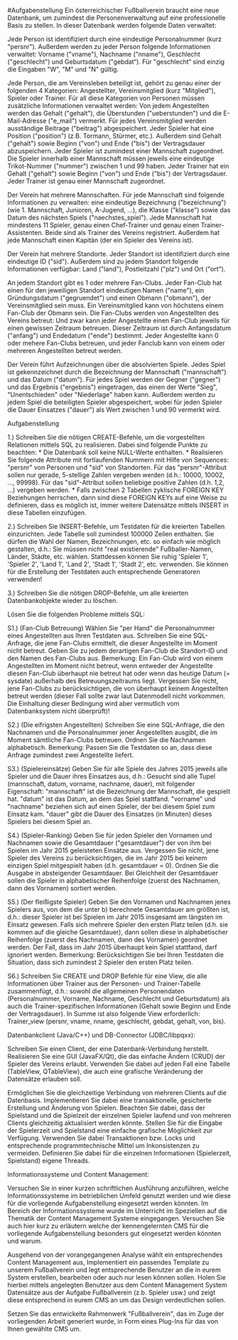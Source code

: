 #Aufgabenstellung
Ein österreichischer Fußballverein braucht eine neue Datenbank, um zumindest die Personenverwaltung auf eine professionelle Basis zu stellen. In dieser Datenbank werden folgende Daten verwaltet:

Jede Person ist identifiziert durch eine eindeutige Personalnummer (kurz "persnr"). Außerdem werden zu jeder Person folgende Informationen verwaltet: Vorname ("vname"), Nachname ("nname"), Geschlecht ("geschlecht") und Geburtsdatum ("gebdat“). Für "geschlecht“ sind einzig die Eingaben "W", "M" und "N" gültig.

Jede Person, die am Vereinsleben beteiligt ist, gehört zu genau einer der folgenden 4 Kategorien: Angestellter, Vereinsmitglied (kurz "Mitglied"), Spieler oder Trainer. Für all diese Kategorien von Personen müssen zusätzliche Informationen verwaltet werden:
Von jedem Angestellten werden das Gehalt ("gehalt"), die Überstunden ("ueberstunden") und die E-Mail-Adresse ("e_mail") vermerkt.
Für jedes Vereinsmitglied werden ausständige Beitrage ("beitrag") abgespeichert.
Jeder Spieler hat eine Position ("position") (z.B. Tormann, Stürmer, etc.). Außerdem sind Gehalt ("gehalt") sowie Beginn ("von") und Ende ("bis") der Vertragsdauer abzuspeichern. Jeder Spieler ist zumindest einer Mannschaft zugeordnet. Die Spieler innerhalb einer Mannschaft müssen jeweils eine eindeutige Trikot-Nummer ("nummer") zwischen 1 und 99 haben.
Jeder Trainer hat ein Gehalt ("gehalt") sowie Beginn ("von") und Ende ("bis") der Vertragsdauer. Jeder Trainer ist genau einer Mannschaft zugeordnet.

Der Verein hat mehrere Mannschaften. Für jede Mannschaft sind folgende Informationen zu verwalten: eine eindeutige Bezeichnung ("bezeichnung") (wie 1. Mannschaft, Junioren, A-Jugend, ...), die Klasse ("klasse") sowie das Datum des nächsten Spiels ("naechstes_spiel"). Jede Mannschaft hat mindestens 11 Spieler, genau einen Chef-Trainer und genau einen Trainer-Assistenten. Beide sind als Trainer des Vereins registriert. Außerdem hat jede Mannschaft einen Kapitän (der ein Spieler des Vereins ist).

Der Verein hat mehrere Standorte. Jeder Standort ist identifiziert durch eine eindeutige ID ("sid"). Außerdem sind zu jedem Standort folgende Informationen verfügbar: Land ("land"), Postleitzahl ("plz") und Ort ("ort").

An jedem Standort gibt es 1 oder mehrere Fan-Clubs. Jeder Fan-Club hat einen für den jeweiligen Standort eindeutigen Namen ("name"), ein Gründungsdatum ("gegruendet") und einen Obmann ("obmann"), der Vereinsmitglied sein muss. Ein Vereinsmitglied kann von höchstens einem Fan-Club der Obmann sein. Die Fan-Clubs werden von Angestellten des Vereins betreut: Und zwar kann jeder Angestellte einen Fan-Club jeweils für einen gewissen Zeitraum betreuen. Dieser Zeitraum ist durch Anfangsdatum ("anfang") und Endedatum ("ende") bestimmt. Jeder Angestellte kann 0 oder mehere Fan-Clubs betreuen, und jeder Fanclub kann von einem oder mehreren Angestellten betreut werden.

Der Verein führt Aufzeichnungen über die absolvierten Spiele. Jedes Spiel ist gekennzeichnet durch die Bezeichnung der Mannschaft ("mannschaft") und das Datum ("datum"). Für jedes Spiel werden der Gegner ("gegner") und das Ergebnis ("ergebnis") eingetragen, das einen der Werte "Sieg", "Unentschieden" oder "Niederlage" haben kann. Außerdem werden zu jedem Spiel die beteiligten Spieler abgespeichert, wobei für jeden Spieler die Dauer Einsatzes ("dauer") als Wert zwischen 1 und 90 vermerkt wird.



Aufgabenstellung

1.) Schreiben Sie die nötigen CREATE-Befehle, um die vorgestellten Relationen mittels SQL zu realisieren. Dabei sind folgende Punkte zu beachten:
    * Die Datenbank soll keine NULL-Werte enthalten.
    * Realisieren Sie folgende Attribute mit fortlaufenden Nummern mit Hilfe von Sequences: "persnr" von Personen und "sid" von Standorten. Für das "persnr"-Attribut sollen nur gerade, 5-stellige Zahlen vergeben werden (d.h.: 10000, 10002, ..., 99998). Für das "sid"-Attribut sollen beliebige positive Zahlen (d.h. 1,2, ...) vergeben werden.
    * Falls zwischen 2 Tabellen zyklische FOREIGN KEY Beziehungen herrschen, dann sind diese FOREIGN KEYs auf eine Weise zu definieren, dass es möglich ist, immer weitere Datensätze mittels INSERT in diese Tabellen einzufügen.

2.) Schreiben Sie INSERT-Befehle, um Testdaten für die kreierten Tabellen einzurichten. Jede Tabelle soll zumindest 100000 Zeilen enthalten. Sie dürfen die Wahl der Namen, Bezeichnungen, etc. so einfach wie möglich gestalten, d.h.: Sie müssen nicht "real existierende" Fußballer-Namen, Länder, Städte, etc. wählen. Stattdessen können Sie ruhig 'Spieler 1', 'Spieler 2', 'Land 1', 'Land 2', 'Stadt 1', 'Stadt 2', etc. verwenden. Sie können für die Erstellung der Testdaten auch entsprechende Generatoren verwenden!

3.) Schreiben Sie die nötigen DROP-Befehle, um alle kreierten Datenbankobjekte wieder zu löschen.


Lösen Sie die folgenden Probleme mittels SQL:

S1.) (Fan-Club Betreuung) Wählen Sie "per Hand" die Personalnummer eines Angestellten aus Ihren Testdaten aus. Schreiben Sie eine SQL-Anfrage, die jene Fan-Clubs ermittelt, die dieser Angestellte im Moment nicht betreut. Geben Sie zu jedem derartigen Fan-Club die Standort-ID und den Namen des Fan-Clubs aus.
Bemerkung: Ein Fan-Club wird von einem Angestellten im Moment nicht betreut, wenn entweder der Angestellte diesen Fan-Club überhaupt nie betreut hat oder wenn das heutige Datum (= sysdate) außerhalb des Betreuungszeitraums liegt. Vergessen Sie nicht, jene Fan-Clubs zu berücksichtigen, die von überhaupt keinem Angestellten betreut werden (dieser Fall sollte zwar laut Datenmodell nicht vorkommen. Die Einhaltung dieser Bedingung wird aber vermutlich vom Datenbanksystem nicht überprüft)!

S2.) (Die eifrigsten Angestellten) Schreiben Sie eine SQL-Anfrage, die den Nachnamen und die Personalnummer jener Angestellten ausgibt, die im Moment sämtliche Fan-Clubs betreuen. Ordnen Sie die Nachnamen alphabetisch.
Bemerkung: Passen Sie die Testdaten so an, dass diese Anfrage zumindest zwei Angestellte liefert.

S3.) (Spielereinsätze) Geben Sie für alle Spiele des Jahres 2015 jeweils alle Spieler und die Dauer ihres Einsatzes aus, d.h.: Gesucht sind alle Tupel (mannschaft, datum, vorname, nachname, dauer), mit folgender Eigenschaft:
        "mannschaft" ist die Bezeichnung der Mannschaft, die gespielt hat.
        "datum" ist das Datum, an dem das Spiel stattfand.
        "vorname" und "nachname" beziehen sich auf einen Spieler, der bei diesem Spiel zum Einsatz kam.
        "dauer" gibt die Dauer des Einsatzes (in Minuten) dieses Spielers bei diesem Spiel an.

S4.) (Spieler-Ranking) Geben Sie für jeden Spieler den Vornamen und Nachnamen sowie die Gesamtdauer ("gesamtdauer") der von ihm bei Spielen im Jahr 2015 geleisteten Einsätze aus. Vergessen Sie nicht, jene Spieler des Vereins zu berücksichtigen, die im Jahr 2015 bei keinem einzigen Spiel mitgespielt haben (d.h. gesamtdauer = 0). Ordnen Sie die Ausgabe in absteigender Gesamtdauer. Bei Gleichheit der Gesamtdauer sollen die Spieler in alphabetischer Reihenfolge (zuerst des Nachnamen, dann des Vornamen) sortiert werden.

S5.) (Der fleißigste Spieler) Geben Sie den Vornamen und Nachnamen jenes Spielers aus, von dem die unter b) berechnete Gesamtdauer am größten ist, d.h.: dieser Spieler ist bei Spielen im Jahr 2015 insgesamt am längsten im Einsatz gewesen. Falls sich mehrere Spieler den ersten Platz teilen (d.h. sie kommen auf die gleiche Gesamtdauer), dann sollen diese in alphabetischer Reihenfolge (zuerst des Nachnamen, dann des Vornamen) geordnet werden. Der Fall, dass im Jahr 2015 überhaupt kein Spiel stattfand, darf ignoriert werden.
Bemerkung: Berücksichtigen Sie bei Ihren Testdaten die Situation, dass sich zumindest 2 Spieler den ersten Platz teilen.

S6.) Schreiben Sie CREATE und DROP Befehle für eine View, die alle Informationen über Trainer aus der Personen- und Trainer-Tabelle zusammenfügt, d.h.: sowohl die allgemeinen Personendaten (Personalnummer, Vorname, Nachname, Geschlecht und Geburtsdatum) als auch die Trainer-spezifischen Informationen (Gehalt sowie Beginn und Ende der Vertragsdauer). In Summe ist also folgende View erforderlich:
    Trainer_view (persnr, vname, nname, geschlecht, gebdat, gehalt, von, bis).


Datenbankclient (Java/C++) und DB-Connector (JDBC/libpqxx):

Schreiben Sie einen Client, der eine Datenbank-Verbindung herstellt. Realisieren Sie eine GUI (JavaFX/Qt), die das einfache Ändern (CRUD) der Spieler des Vereins erlaubt. Verwenden Sie dabei auf jeden Fall eine Tabelle (TableView, QTableView), die auch eine grafische Veränderung der Datensätze erlauben soll.

Ermöglichen Sie die gleichzeitige Verbindung von mehreren Clients auf die Datenbasis. Implementieren Sie dabei eine transaktionelle, gesicherte Erstellung und Änderung von Spielen. Beachten Sie dabei, dass der Spielstand und die Spielzeit der einzelnen Spieler laufend und von mehreren Clients gleichzeitig aktualisiert werden könnte. Stellen Sie für die Eingabe der Spielerzeit und Spielstand eine einfache grafische Möglichkeit zur Verfügung. Verwenden Sie dabei Transaktionen bzw. Locks und entsprechende programmtechnische Mittel um Inkonsistenzen zu vermeiden. Definieren Sie dabei für die einzelnen Informationen (Spielerzeit, Spielstand) eigene Threads.

Informationssysteme und Content Management:

Versuchen Sie in einer kurzen schriftlichen Ausführung anzuführen, welche Informationssysteme im betrieblichen Umfeld genutzt werden und wie diese für die vorliegende Aufgabenstellung eingesetzt werden könnten. Im Bereich der Informationssysteme wurde im Unterricht im Speziellen auf die Thematik der Content Management Systeme eingegangen. Versuchen Sie auch hier kurz zu erläutern welche der kennengelernten CMS für die vorliegende Aufgabenstellung besonders gut eingesetzt werden könnten und warum.

Ausgehend von der vorangegangenen Analyse wählt ein entsprechendes Content Management aus, Implementiert ein passendes Template zu unserem Fußballverein und legt entsprechende Benutzer an die in eurem System erstellen, bearbeiten oder auch nur lesen können sollen. Holen Sie hierbei mittels angelegten Benutzer aus dem Content Management System Datensätze aus der Aufgabe Fußballverein (z.b. Spieler usw.) und zeigt diese entsprechend in eurem CMS an um das Design verdeutlichen sollen.

Setzen Sie das entwickelte Rahmenwerk "Fußballverein", das im Zuge der vorliegenden Arbeit generiert wurde, in Form eines Plug-Ins für das von Ihnen gewählte CMS um.
